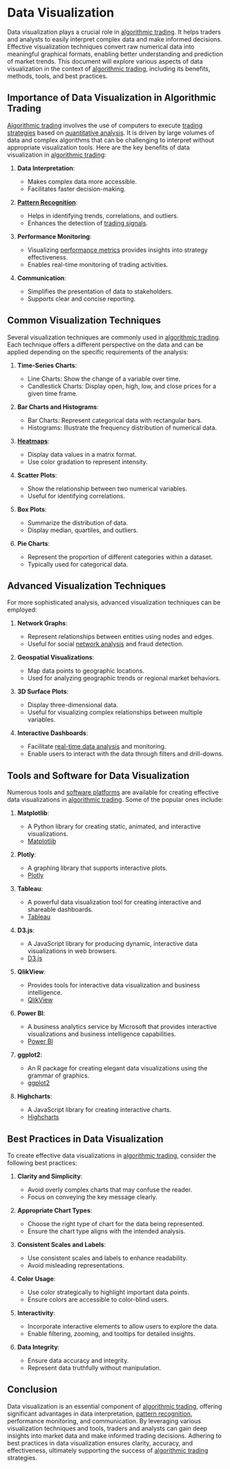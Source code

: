# Data Visualization

Data visualization plays a crucial role in [algorithmic trading](../a/algorithmic_trading.md). It helps traders and analysts to easily interpret complex data and make informed decisions. Effective visualization techniques convert raw numerical data into meaningful graphical formats, enabling better understanding and prediction of market trends. This document will explore various aspects of data visualization in the context of [algorithmic trading](../a/algorithmic_trading.md), including its benefits, methods, tools, and best practices.

## Importance of Data Visualization in Algorithmic Trading

[Algorithmic trading](../a/algorithmic_trading.md) involves the use of computers to execute [trading strategies](../t/trading_strategies.md) based on [quantitative analysis](../q/quantitative_analysis.md). It is driven by large volumes of data and complex algorithms that can be challenging to interpret without appropriate visualization tools. Here are the key benefits of data visualization in [algorithmic trading](../a/algorithmic_trading.md):

1. **Data Interpretation**:
   - Makes complex data more accessible.
   - Facilitates faster decision-making.
   
2. **[Pattern Recognition](../p/pattern_recognition.md)**:
   - Helps in identifying trends, correlations, and outliers.
   - Enhances the detection of [trading signals](../t/trading_signals.md).

3. **Performance Monitoring**:
   - Visualizing [performance metrics](../p/performance_metrics.md) provides insights into strategy effectiveness.
   - Enables real-time monitoring of trading activities.

4. **Communication**:
   - Simplifies the presentation of data to stakeholders.
   - Supports clear and concise reporting.

## Common Visualization Techniques

Several visualization techniques are commonly used in [algorithmic trading](../a/algorithmic_trading.md). Each technique offers a different perspective on the data and can be applied depending on the specific requirements of the analysis:

1. **Time-Series Charts**:
   - Line Charts: Show the change of a variable over time.
   - Candlestick Charts: Display open, high, low, and close prices for a given time frame.

2. **Bar Charts and Histograms**:
   - Bar Charts: Represent categorical data with rectangular bars.
   - Histograms: Illustrate the frequency distribution of numerical data.

3. **[Heatmaps](../h/heatmaps_in_trading.md)**:
   - Display data values in a matrix format.
   - Use color gradation to represent intensity.

4. **Scatter Plots**:
   - Show the relationship between two numerical variables.
   - Useful for identifying correlations.

5. **Box Plots**:
   - Summarize the distribution of data.
   - Display median, quartiles, and outliers.

6. **Pie Charts**:
   - Represent the proportion of different categories within a dataset.
   - Typically used for categorical data.

## Advanced Visualization Techniques

For more sophisticated analysis, advanced visualization techniques can be employed:

1. **Network Graphs**:
   - Represent relationships between entities using nodes and edges.
   - Useful for social [network analysis](../n/network_analysis_in_trading.md) and fraud detection.

2. **Geospatial Visualizations**:
   - Map data points to geographic locations.
   - Used for analyzing geographic trends or regional market behaviors.

3. **3D Surface Plots**:
   - Display three-dimensional data.
   - Useful for visualizing complex relationships between multiple variables.

4. **Interactive Dashboards**:
   - Facilitate [real-time data analysis](../r/real-time_data_analysis.md) and monitoring.
   - Enable users to interact with the data through filters and drill-downs.

## Tools and Software for Data Visualization

Numerous tools and [software platforms](../s/software_platforms_for_trading.md) are available for creating effective data visualizations in [algorithmic trading](../a/algorithmic_trading.md). Some of the popular ones include:

1. **Matplotlib**:
   - A Python library for creating static, animated, and interactive visualizations.
   - [Matplotlib](https://matplotlib.org/)

2. **Plotly**:
   - A graphing library that supports interactive plots.
   - [Plotly](https://plotly.com/)

3. **Tableau**:
   - A powerful data visualization tool for creating interactive and shareable dashboards.
   - [Tableau](https://www.tableau.com/)

4. **D3.js**:
   - A JavaScript library for producing dynamic, interactive data visualizations in web browsers.
   - [D3.js](https://d3js.org/)

5. **QlikView**:
   - Provides tools for interactive data visualization and business intelligence.
   - [QlikView](https://www.qlik.com/us/products/qlikview)

6. **Power BI**:
   - A business analytics service by Microsoft that provides interactive visualizations and business intelligence capabilities.
   - [Power BI](https://powerbi.microsoft.com/)

7. **ggplot2**:
   - An R package for creating elegant data visualizations using the grammar of graphics.
   - [ggplot2](https://ggplot2.tidyverse.org/)

8. **Highcharts**:
   - A JavaScript library for creating interactive charts.
   - [Highcharts](https://www.highcharts.com/)

## Best Practices in Data Visualization

To create effective data visualizations in [algorithmic trading](../a/algorithmic_trading.md), consider the following best practices:

1. **Clarity and Simplicity**:
   - Avoid overly complex charts that may confuse the reader.
   - Focus on conveying the key message clearly.

2. **Appropriate Chart Types**:
   - Choose the right type of chart for the data being represented.
   - Ensure the chart type aligns with the intended analysis.

3. **Consistent Scales and Labels**:
   - Use consistent scales and labels to enhance readability.
   - Avoid misleading representations.

4. **Color Usage**:
   - Use color strategically to highlight important data points.
   - Ensure colors are accessible to color-blind users.

5. **Interactivity**:
   - Incorporate interactive elements to allow users to explore the data.
   - Enable filtering, zooming, and tooltips for detailed insights.

6. **Data Integrity**:
   - Ensure data accuracy and integrity.
   - Represent data truthfully without manipulation.

## Conclusion

Data visualization is an essential component of [algorithmic trading](../a/algorithmic_trading.md), offering significant advantages in data interpretation, [pattern recognition](../p/pattern_recognition.md), performance monitoring, and communication. By leveraging various visualization techniques and tools, traders and analysts can gain deep insights into market data and make informed trading decisions. Adhering to best practices in data visualization ensures clarity, accuracy, and effectiveness, ultimately supporting the success of [algorithmic trading](../a/algorithmic_trading.md) strategies.